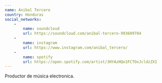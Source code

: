 ```yaml
---
name: Anibal Tercero
country: Honduras
social_networks: 
    -
        name: soundcloud
        url: https://soundcloud.com/anibal-tercero-993609784
    -
        name: instagram
        url: https://www.instagram.com/anibal_tercero/
    -
        name: spotify
        url: https://open.spotify.com/artist/3HYAzHQo1FCTOxJcldzZXI
---
```

Productor de música electronica.